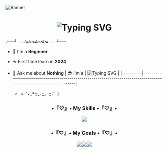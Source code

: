 ![Banner](https://github.com/Haihaay/Haihaay/blob/main/Tak%20berjudul264_20250118090541.png)

<h1 align="center"><img src="https://readme-typing-svg.demolab.com?font=Shadows+Into+Light&size=34&letterSpacing=.4rem&duration=3000&pause=1000&center=true&width=435&lines=Hi+hi+cutie+%F0%9F%91%8B;Welcome+here+%E3%80%82%E3%80%82%E3%80%82%E3%80%82" alt="Typing SVG" /></a></h1>

╭──╯ . . .𝐼𝓃𝓉𝓇𝑜𝒹𝓊𝒸𝓉𝒾𝑜𝓃. . . ╰──╮
 - 🌱 I'm a **Beginner**
 - ☕ First time learn in **2024**
 - 💬 Ask me about **Nothing**
 | 😎 I'm a | <img src="https://readme-typing-svg.demolab.com?font=Chakra+Petch&size=12&letterSpacing=.7rem&duration=3000&pause=1000&width=435&lines=Web+Designer+;Web+Developer;Bot+Discord+Developer;Game+Developer+(soon)" alt="Typing SVG" /> |
|----------|------------------------------------------------------------------------------------------------------------------|

   - ⚬⁺˚⋆｡°✩₊･:*:｡･:*:･ﾟ☽


<p align="left">
</p>

<div>
<h3 align="center">•『♡』• My Skills •『♡』•</h3>

<p align="center">
  <a href="https://skillicons.dev">
    <img src="https://skillicons.dev/icons?i=html,css,js,figma,php,laravel,mysql,python" />
  </a>
</p>
</div>

<h3 align="center">•『♡』• My Goals •『♡』•</h3>

<div align="center"><a href="#"><img src="https://img.shields.io/badge/-Unreal%20Engine-313131?style=for-the-badge&logo=unreal-engine&logoColor=white"><img src="https://img.shields.io/badge/Unity-100000?style=for-the-badge&logo=unity&logoColor=white"><img src="https://img.shields.io/badge/C%2B%2B-00599C?style=for-the-badge&logo=c%2B%2B&logoColor=white"></div>